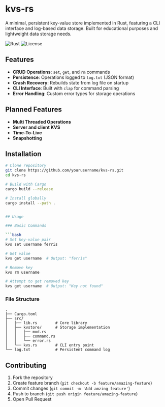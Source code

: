 # kvs-rs

A minimal, persistent key-value store implemented in Rust, featuring a CLI interface and log-based data storage. Built for educational purposes and lightweight data storage needs.

![Rust](https://img.shields.io/badge/Rust-1.72%2B-orange)
![License](https://img.shields.io/badge/License-MIT-blue)

## Features

- **CRUD Operations**: `set`, `get`, and `rm` commands
- **Persistence**: Operations logged to `log.txt` (JSON format)
- **Crash Recovery**: Rebuilds state from log file on startup
- **CLI Interface**: Built with `clap` for command parsing
- **Error Handling**: Custom error types for storage operations

## Planned Features
- **Multi Threaded Operations**
- **Server and client KVS**
- **Time-To-Live**
- **Snapshotting**

## Installation

```bash
# Clone repository
git clone https://github.com/yourusername/kvs-rs.git
cd kvs-rs

# Build with Cargo
cargo build --release

# Install globally
cargo install --path .


## Usage

### Basic Commands

```bash
# Set key-value pair
kvs set username ferris

# Get value
kvs get username  # Output: "ferris"

# Remove key
kvs rm username

# Attempt to get removed key
kvs get username  # Output: "Key not found"
```

### File Structure

```
.
├── Cargo.toml
├── src/
│   ├── lib.rs        # Core library
│   ├── kvstore/      # Storage implementation
│   │   ├── mod.rs
│   │   ├── command.rs
│   │   └── error.rs
│   └── kvs.rs        # CLI entry point
└── log.txt           # Persistent command log
```

## Contributing

1. Fork the repository
2. Create feature branch (`git checkout -b feature/amazing-feature`)
3. Commit changes (`git commit -m 'Add amzing feature'`)
4. Push to branch (`git push origin feature/amazing-feature`)
5. Open Pull Request
```
